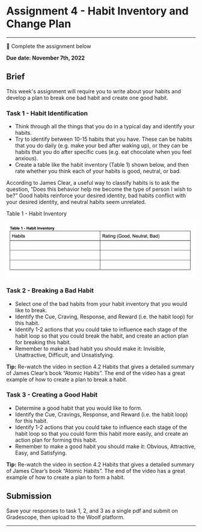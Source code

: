 # Assignment 4 - Habit Inventory and Change Plan

---

<aside>

📝 Complete the assignment below

</aside>

**Due date: November 7th, 2022**

## Brief

This week's assignment will require you to write about your habits and develop a plan to break one bad habit and create one good habit.

### Task 1 - Habit Identification

- Think through all the things that you do in a typical day and identify your habits. 
- Try to identify between 10-15 habits that you have. These can be habits that you do daily (e.g. make your bed after waking up), or they can be habits that you do after specific cues (e.g. eat chocolate when you feel anxious). 
- Create a table like the habit inventory (Table 1) shown below, and then rate whether you think each of your habits is good, neutral, or bad. 

According to James Clear, a useful way to classify habits is to ask the question, “Does this behavior help me become the type of person I wish to be?” Good habits reinforce your desired identity, bad habits conflict with your desired identity, and neutral habits seem unrelated.

Table 1 - Habit Inventory

![habit](./Habits.png)

### Task 2 - Breaking a Bad Habit

- Select one of the bad habits from your habit inventory that you would like to break. 
- Identify the Cue, Craving, Response, and Reward (i.e. the habit loop) for this habit.
- Identify 1-2 actions that you could take to influence each stage of the habit loop so that you could break the habit, and create an action plan for breaking this habit.
- Remember to make a bad habit you should make it: Invisible, Unattractive, Difficult, and Unsatisfying.

**Tip:** Re-watch the video in section 4.2 Habits that gives a detailed summary of James Clear’s book “Atomic Habits”. The end of the video has a great example of how to create a plan to break a habit.

### Task 3 - Creating a Good Habit

- Determine a good habit that you would like to form.
- Identify the Cue, Cravings, Response, and Reward (i.e. the habit loop) for this habit.
- Identify 1-2 actions that you could take to influence each stage of the habit loop so that you could form this habit more easily, and create an action plan for forming this habit.
- Remember to make a good habit you should make it: Obvious, Attractive, Easy, and Satisfying.

**Tip:** Re-watch the  video in section 4.2 Habits that gives a detailed summary of James Clear’s book “Atomic Habits”. The end of the video has a great example of how to create a plan to form a habit.

## Submission

Save your responses to task 1, 2, and 3 as a single pdf and submit on Gradescope, then upload to the Woolf platform.


---
